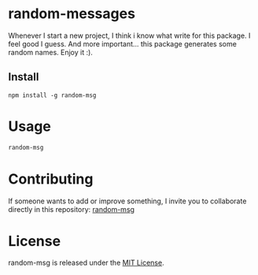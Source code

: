 # random-messages

Whenever I start a new project, I think i know what write for this package. I feel good I guess. And more important... this package generates some random names. Enjoy it :).

## Install

```npm
npm install -g random-msg
```

# Usage

```bash
random-msg
```

# Contributing
If someone wants to add or improve something, I invite you to collaborate directly in this repository: [random-msg](https://github.com/platzi/npm-random-msg)

# License
random-msg is released under the [MIT License](https://opensource.org/licenses/MIT).